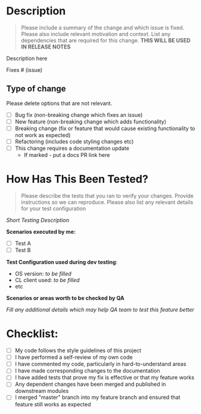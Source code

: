 # Description

>Please include a summary of the change and which issue is fixed. Please also include relevant motivation and context. List any dependencies that are required for this change. 
>**THIS WILL BE USED IN RELEASE NOTES**

Description here

Fixes # (issue)

## Type of change

Please delete options that are not relevant.

- [ ] Bug fix (non-breaking change which fixes an issue)
- [ ] New feature (non-breaking change which adds functionality)
- [ ] Breaking change (fix or feature that would cause existing functionality to not work as expected)
- [ ] Refactoring (includes code styling changes etc)
- [ ] This change requires a documentation update
	- If marked - put a docs PR link here

# How Has This Been Tested?

>Please describe the tests that you ran to verify your changes. Provide instructions so we can reproduce. Please also list any relevant details for your test configuration

*Short Testing Description*

**Scenarios executed by me:**
- [ ] Test A
- [ ] Test B

**Test Configuration used during dev testing**:
* OS version: *to be filled*
* CL client used: *to be filled*
* etc

**Scenarios or areas worth to be checked by QA**

*Fill any additional details which may help QA team to test this feature better*

# Checklist:

- [ ] My code follows the style guidelines of this project
- [ ] I have performed a self-review of my own code
- [ ] I have commented my code, particularly in hard-to-understand areas
- [ ] I have made corresponding changes to the documentation
- [ ] I have added tests that prove my fix is effective or that my feature works
- [ ] Any dependent changes have been merged and published in downstream modules
- [ ] I merged "master" branch into my feature branch and ensured that feature still works as expected
